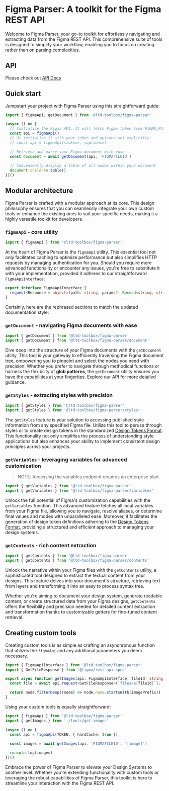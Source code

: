 # Figma Parser: A toolkit for the Figma REST API

Welcome to Figma Parser, your go-to toolkit for effortlessly navigating and extracting data from the Figma REST API. This comprehensive suite of tools is designed to simplify your workflow, enabling you to focus on creating rather than on parsing complexities.

## API 
Please check out [API Docs](docs/modules.md)

## Quick start

Jumpstart your project with Figma Parser using this straightforward guide:

```typescript
import { figmaApi, getDocument } from '@ltd-toolbox/figma-parser'

(async () => {
  // Initialize the Figma API. It will fetch Figma token from FIGMA_PAT env variable
  const api = figmaApi()
  // Or initialize it with your token and options set explicitly
  // const api = figmaApi(<token>, <options>)

  // Retrieve and parse your Figma document with ease
  const document = await getDocument(api, 'FIGMAFILEID')
  
  // Conveniently display a table of all nodes within your document
  document.children.table()
})()
```

## Modular architecture

Figma Parser is crafted with a modular approach at its core. This design philosophy ensures that you can seamlessly integrate your own custom tools or enhance the existing ones to suit your specific needs, making it a highly versatile toolkit for developers.

### `figmaApi` - core utility

```typescript
import { figmaApi } from '@ltd-toolbox/figma-parser'
```

At the heart of Figma Parser is the `figmaApi` utility. This essential tool not only facilitates caching to optimize performance but also simplifies HTTP requests by managing authentication for you. Should you require more advanced functionality or encounter any issues, you're free to substitute it with your implementation, provided it adheres to our straightforward `FigmaApiInterface`:

```typescript
export interface FigmaApiInterface {
  request<Response = object>(path: string, params?: Record<string, string>): Promise<Response>
}
```
Certainly, here are the rephrased sections to match the updated documentation style:

### `getDocument` - navigating Figma documents with ease

```typescript
import { getDocument } from '@ltd-toolbox/figma-parser'
import { getDocument } from '@ltd-toolbox/figma-parser/document'
```

Dive deep into the structure of your Figma documents with the `getDocument` utility. This tool is your gateway to efficiently traversing the Figma document tree, empowering you to pinpoint and select the nodes you need with precision. Whether you prefer to navigate through methodical functions or harness the flexibility of **glob patterns**, the `getDocument` utility ensures you have the capabilities at your fingertips. Explore our API for more detailed guidance.

### `getStyles` - extracting styles with precision

```typescript
import { getStyles } from '@ltd-toolbox/figma-parser'
import { getStyles } from '@ltd-toolbox/figma-parser/styles'
```

The `getStyles` feature is your solution to accessing published style information from any specified Figma file. Utilize this tool to peruse through styles or to create design tokens in the standardized [Design Tokens Format](https://design-tokens.github.io/community-group/format/). This functionality not only simplifies the process of understanding style applications but also enhances your ability to implement consistent design principles across your projects.

### `getVariables` - leveraging variables for advanced customization

> NOTE: Accessing the variables endpoint requires an enterprise plan.

```typescript
import { getVariables } from '@ltd-toolbox/figma-parser'
import { getVariables } from '@ltd-toolbox/figma-parser/variables'
```

Unlock the full potential of Figma's customization capabilities with the `getVariables` function. This advanced feature fetches all local variables from your Figma file, allowing you to navigate, resolve aliases, or determine final values and modes with unparalleled ease. Moreover, it facilitates the generation of design token definitions adhering to the [Design Tokens Format](https://design-tokens.github.io/community-group/format/), providing a structured and efficient approach to managing your design systems.

### `getContents` - rich content extraction

```typescript
import { getContents } from '@ltd-toolbox/figma-parser'
import { getContents } from '@ltd-toolbox/figma-parser/contents'
```

Unlock the narrative within your Figma files with the `getContents` utility, a sophisticated tool designed to extract the textual content from your designs. This feature delves into your document's structure, retrieving text from layers and transforming it into an easy to process syntax tree.

Whether you're aiming to document your design system, generate readable content, or create structured data from your Figma designs, `getContents` offers the flexibility and precision needed for detailed content extraction and transformation thanks to customizable getters for fine-tuned content retrieval.


## Creating custom tools

Creating custom tools is as simple as crafting an asynchronous function that utilizes the `figmaApi` and any additional parameters you deem necessary.

```typescript
import { FigmaApiInterface } from '@ltd-toolbox/figma-parser'
import { GetFileResponse } from '@figma/rest-api-spec'

export async function getImages(api: FigmaApiInterface, fileId: string, imagePrefix = 'img:') {
  const file = await api.request<GetFileResponse>(`files/${fileId}`);

  return node.filterDeep((node) => node.name.startsWith(imagePrefix))
}
```

Using your custom tools is equally straightforward:

```typescript
import { figmaApi } from '@ltd-toolbox/figma-parser'
import { getImages } from './tools/get-images'

(async () => {
  const api = figmaApi(TOKEN, { hardCache: true })
  
  const images = await getImages(api, 'FIGMAFILEID', '[image]')

  console.log(images)
})()
```

Embrace the power of Figma Parser to elevate your Design Systems to another level. Whether you're extending functionality with custom tools or leveraging the robust capabilities of Figma Parser, this toolkit is here to streamline your interaction with the Figma REST API.
